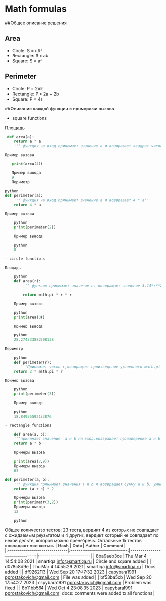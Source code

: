 # Math formulas

##Общее описание решения


## Area
- Circle: S = πR²
- Rectangle: S = ab
- Square: S = a²

## Perimeter
- Circle: P = 2πR
- Rectangle: P = 2a + 2b
- Square: P = 4a

##Описание каждой функции с примерами вызова

- square functions

Площадь

```python
 def area(a):
    return a * a
    ''' функция на вход принимает значение а и возвращает квадрат числа а'''

Пример вызова

   print(area(3))

   Пример вывода
   9
   Периметр

python
def perimeter(a):
    ''' функция на вход принимает значение а и возвращает 4 * a'''
    return 4 * a

Пример вызова

    python
    print(perimeter(2))

    Пример вывода

    python
    8

- circle functions

Площадь

    python
    def area(r):
        ''' функция принимает значение n, возвращает значение 3.14*r**2(площадь окружности)'''

        return math.pi * r * r

    Пример вызова

    python
    print(area(3))

    Пример вывода

    python
    28.274333882308138

Периметр

    python 
    def perimeter(r):
       '''Принимает число r,возвращает произведение удвоенного math.pi и r'''
    return 2 * math.pi * r

Пример вызова

    python
    print(perimeter(3))

    Пример вывода

    python
    18.84955592153876

- rectangle functions

    def area(a, b):
    '''принимает значение  a и b на вход,возвращает произведение a и b'''
    return a * b

    Примеры вызова

    print(area(7,9))
    Примеры вывода
    63

def perimeter(a, b): 
    ''' функция принимает значения а и b и возвращает сумму а и b, умноженную на 2(периметр прямоугольника)'''
    return (a + b) * 2

    Примеры вызова 
    print(perimetr(3,2))
    Примеры вывода
    12

    python
```
Общее количество тестов: 23 теста, вердикт 4 из которых не совпадает с ожидаемым реузьтатом и 4 других, вердикт который не совпадает по некой дельте, которой можно пренебречь. Остальные 15 тестов совпадают полностью.
| Hash | Date | Author | Comment |  
|:------------------------------|:-----------------------------:|------------------------------:|:--------------------------|
| 8ba9aeb3ce | Thu Mar 4 14:54:08 2021 | smartiqa <info@smartiqa.ru> | Circle and square added |
| d078c8d9e | Thu Mar 4 14:55:29 2021 | smartiqa <info@smartiqa.ru> | Docs added |
| df9262113 |  Wed Sep 20 17:47:32 2023 |  capybara1991 <pprostakovich@gmail.com> |  File was added |
| bf53ba5cb |  Wed Sep 20 17:54:27 2023 | capybara1991 <pprostakovich@gmail.com> | Problem was fixed |
| 8b11bb564 | Wed Oct 4 23:08:35 2023 | capybara1991 <pprostakovich@gmail.com>|  docs: comments were added to all functions|
